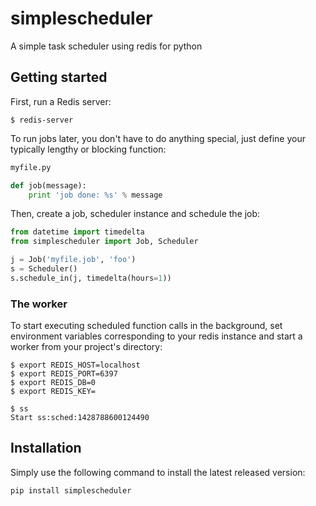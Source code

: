 # simplescheduler
A simple task scheduler using redis for python 

## Getting started

First, run a Redis server:

```console
$ redis-server
```

To run jobs later, you don't have to do anything special, just define
your typically lengthy or blocking function:

```python
myfile.py

def job(message):
    print 'job done: %s' % message
```

Then, create a job, scheduler instance and schedule the job:

```python
from datetime import timedelta
from simplescheduler import Job, Scheduler

j = Job('myfile.job', 'foo')
s = Scheduler()
s.schedule_in(j, timedelta(hours=1))
```

### The worker

To start executing scheduled function calls in the background, set environment variables corresponding to your redis instance and start a worker from your project's directory:

```console
$ export REDIS_HOST=localhost
$ export REDIS_PORT=6397
$ export REDIS_DB=0
$ export REDIS_KEY=

$ ss
Start ss:sched:1428788600124490
```


## Installation

Simply use the following command to install the latest released version:

    pip install simplescheduler

